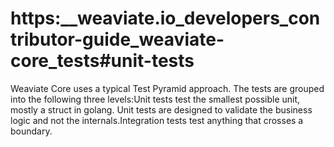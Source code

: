 # https:\_\_weaviate.io_developers_contributor-guide_weaviate-core_tests#unit-tests

Weaviate Core uses a typical Test Pyramid approach. The tests are grouped into the following three levels:Unit tests test the smallest possible unit, mostly a struct in golang. Unit tests are designed to validate the business logic and not the internals.Integration tests test anything that crosses a boundary.
